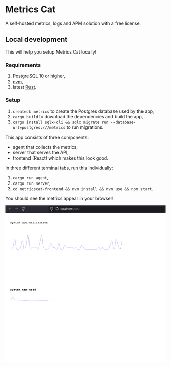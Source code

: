 # Metrics Cat

A self-hosted metrics, logs and APM solution with a free license.

## Local development

This will help you setup Metrics Cat locally!

### Requirements

1. PostgreSQL 10 or higher,
2. [nvm](https://github.com/nvm-sh/nvm),
3. latest [Rust](https://rust-lang.org).

### Setup

1. `createdb metrics` to create the Postgres database used by the app,
2. `cargo build` to download the dependencies and build the app,
3. `cargo install sqlx-cli && sqlx migrate run --database-url=postgres:///metrics` to run migrations.

This app consists of three components:

- agent that collects the metrics,
- server that serves the API,
- frontend (React) which makes this look good.

In three different terminal tabs, run this individually:

1. `cargo run agent`,
2. `cargo run server`,
3. `cd metricscat-frontend && nvm install && nvm use && npm start`.

You should see the metrics appear in your browser!

![Preview](preview.png)